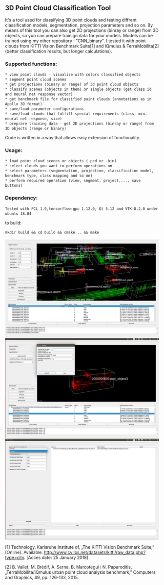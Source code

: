 ## 3D Point Cloud Classification Tool

It's a tool used for classifying 3D point clouds and testing diffrent classification models, segmentation, projection parameters and so on. By means of this tool you can also get 2D projections (binray or range) from 3D objects, so yuo can prepare trainign data for your models. Models can be trained using my other repository : "CNN_binary".
I tested it with point clouds from KITTI Vision Benchmark Suite[1] and IQmulus & TerraMobilita[2] (better classification results, but longer calculations).  

### Supported functions:
	* view point clouds - visualize with colors classified objects 
	* segment point cloud scenes
	* get projections (binary or range) of 3d point cloud objects
	* classify scenes (objects in them) or single objects (get class id and neural net response vector)
	* get benchmark file for classified point clouds (annotations as in Apollo 3D format)
	* save/load parameter configurations
	* save/load clouds that fulfill special requirements (class, min. neural net response, size)
	* preprare training data - get 2D projections (binray or range) from 3D objects (range or binary) 

Code is written in a way that allows easy extension of functionality.

### Usage:
	* load point cloud scenes or objects (.pcd or .bin)
	* select clouds you want to perform operations on
	* select parameters (segmentation, projection, classification model, benchmark type, class mapping and so on)
	* perform required operation (view, segment, project,..., save buttons)

### Dependency:
	Tested with PCL 1.9,tensorflow-gpu 1.12.0, Qt 5.12 and VTK-8.2.0 under ubuntu 18.04
	
to build:
```
mkdir build && cd build && cmake .. && make
```
	
![Alt text](screenshots/3DPointCloudClassification_screenshot.png "Optional Title")
![Alt text](screenshots/3DPointCloudClassification_screenshot_1.png "Optional Title")
![Alt text](screenshots/3DPointCloudClassification_screenshot_2.png "Optional Title")


[1] Technology, Karlsruhe Institute of, „The KITTI Vision Benchmark Suite,” [Online].
Available: http://www.cvlibs.net/datasets/kitti/raw_data.php?type=city. [Acces date: 25 January 2018]

[2] B. Vallet, M. Brédif, A. Serna, B. Marcotegui i N. Paparoditis, „TerraMobilita/iQmulus
urban point cloud analysis benchmark,” Computers and Graphics, 49, pp. 126-133, 2015.
